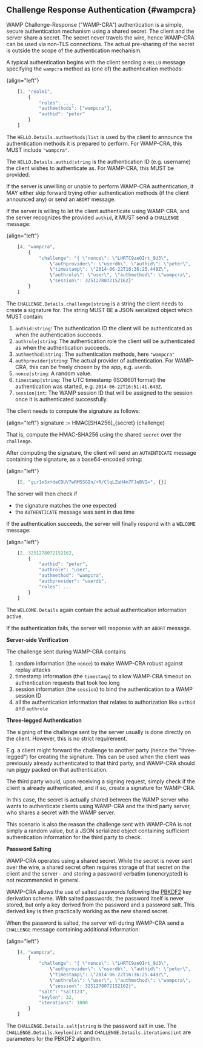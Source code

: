 ## Challenge Response Authentication {#wampcra}

WAMP Challenge-Response ("WAMP-CRA") authentication is a simple, secure authentication mechanism using a shared secret. The client and the server share a secret. The secret never travels the wire, hence WAMP-CRA can be used via non-TLS connections. The actual pre-sharing of the secret is outside the scope of the authentication mechanism.

A typical authentication begins with the client sending a `HELLO` message specifying the `wampcra` method as (one of) the authentication methods:

{align="left"}
```javascript
    [1, "realm1",
        {
            "roles": ...,
            "authmethods": ["wampcra"],
            "authid": "peter"
        }
    ]
```

The `HELLO.Details.authmethods|list` is used by the client to announce the authentication methods it is prepared to perform. For WAMP-CRA, this MUST include `"wampcra"`.

The `HELLO.Details.authid|string` is the authentication ID (e.g. username) the client wishes to authenticate as. For WAMP-CRA, this MUST be provided.

If the server is unwilling or unable to perform WAMP-CRA authentication, it MAY either skip forward trying other authentication methods (if the client announced any) or send an `ABORT` message.

If the server is willing to let the client authenticate using WAMP-CRA, and the server recognizes the provided `authid`, it MUST send a `CHALLENGE` message:

{align="left"}
```javascript
    [4, "wampcra",
        {
            "challenge": "{ \"nonce\": \"LHRTC9zeOIrt_9U3\",
                \"authprovider\": \"userdb\", \"authid\": \"peter\",
                \"timestamp\": \"2014-06-22T16:36:25.448Z\",
                \"authrole\": \"user\", \"authmethod\": \"wampcra\",
                \"session\": 3251278072152162}"
        }
    ]
```

The `CHALLENGE.Details.challenge|string` is a string the client needs to create a signature for. The string MUST BE a JSON serialized object which MUST contain:

1. `authid|string`: The authentication ID the client will be authenticated as when the authentication succeeds.
2. `authrole|string`: The authentication role the client will be authenticated as when the authentication succeeds.
3. `authmethod|string`: The authentication methods, here `"wampcra"`
4. `authprovider|string`: The actual provider of authentication. For WAMP-CRA, this can be freely chosen by the app, e.g. `userdb`.
5. `nonce|string`: A random value.
6. `timestamp|string`: The UTC timestamp (ISO8601 format) the authentication was started, e.g. `2014-06-22T16:51:41.643Z`.
7. `session|int`: The WAMP session ID that will be assigned to the session once it is authenticated successfully.

The client needs to compute the signature as follows:

{align="left"}
        signature := HMAC[SHA256]_{secret} (challenge)

That is, compute the HMAC-SHA256 using the shared `secret` over the `challenge`.

After computing the signature, the client will send an `AUTHENTICATE` message containing the signature, as a base64-encoded string:

{align="left"}
```javascript
    [5, "gir1mSx+deCDUV7wRM5SGIn/+R/ClqLZuH4m7FJeBVI=", {}]
```

The server will then check if

* the signature matches the one expected
* the `AUTHENTICATE` message was sent in due time

If the authentication succeeds, the server will finally respond with a `WELCOME` message:

{align="left"}
```javascript
    [2, 3251278072152162,
        {
            "authid": "peter",
            "authrole": "user",
            "authmethod": "wampcra",
            "authprovider": "userdb",
            "roles": ...
        }
    ]
```

The `WELCOME.Details` again contain the actual authentication information active.

If the authentication fails, the server will response with an `ABORT` message.


**Server-side Verification**

The challenge sent during WAMP-CRA contains

1. random information (the `nonce`) to make WAMP-CRA robust against replay attacks
2. timestamp information (the `timestamp`) to allow WAMP-CRA timeout on authentication requests that took too long
3. session information (the `session`) to bind the authentication to a WAMP session ID
4. all the authentication information that relates to authorization like `authid` and `authrole`


**Three-legged Authentication**

The signing of the challenge sent by the server usually is done directly on the client. However, this is no strict requirement.

E.g. a client might forward the challenge to another party (hence the "three-legged") for creating the signature. This can be used when the client was previously already authenticated to that third party, and WAMP-CRA should run piggy packed on that authentication.

The third party would, upon receiving a signing request, simply check if the client is already authenticated, and if so, create a signature for WAMP-CRA.

In this case, the secret is actually shared between the WAMP server who wants to authenticate clients using WAMP-CRA and the third party server, who shares a secret with the WAMP server.

This scenario is also the reason the challenge sent with WAMP-CRA is not simply a random value, but a JSON serialized object containing sufficient authentication information for the third party to check.


**Password Salting**

WAMP-CRA operates using a shared secret. While the secret is never sent over the wire, a shared secret often requires storage of that secret on the client and the server - and storing a password verbatim (unencrypted) is not recommended in general.

WAMP-CRA allows the use of salted passwords following the [PBKDF2](http://en.wikipedia.org/wiki/PBKDF2) key derivation scheme. With salted passwords, the password itself is never stored, but only a key derived from the password and a password salt. This derived key is then practically working as the new shared secret.

When the password is salted, the server will during WAMP-CRA send a `CHALLENGE` message containing additional information:

{align="left"}
```javascript
    [4, "wampcra",
        {
            "challenge": "{ \"nonce\": \"LHRTC9zeOIrt_9U3\",
                \"authprovider\": \"userdb\", \"authid\": \"peter\",
                \"timestamp\": \"2014-06-22T16:36:25.448Z\",
                \"authrole\": \"user\", \"authmethod\": \"wampcra\",
                \"session\": 3251278072152162}",
            "salt": "salt123",
            "keylen": 32,
            "iterations": 1000
        }
    ]
```

The `CHALLENGE.Details.salt|string` is the password salt in use. The `CHALLENGE.Details.keylen|int` and `CHALLENGE.Details.iterations|int` are parameters for the PBKDF2 algorithm.
